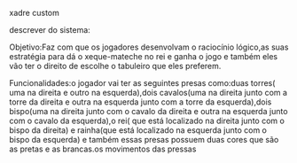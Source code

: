 xadre custom

descrever do sistema:

Objetivo:Faz com que os jogadores desenvolvam o raciocínio lógico,as suas estratégia para dá o xeque-mateche no rei e ganha o jogo e também eles vão ter o direito  de escolhe o tabuleiro que eles preferem.

Funcionalidades:o jogador vai ter as seguintes presas como:duas torres( uma na direita e outro na esquerda),dois cavalos(uma na direita junto com a torre da direita e outra na esquerda junto com a torre da esquerda),dois bispo(uma na direita junto com o cavalo da direita e outra na esquerda junto com o cavalo da esquerda),o rei( que está localizado na direita junto com o bispo da direita) e rainha(que está localizado na esquerda junto com o bispo da esquerda) e também essas presas possuem duas cores que são as pretas e as brancas.os movimentos das pressas   

